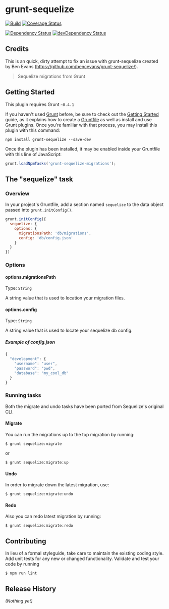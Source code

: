 # grunt-sequelize

[![Build](https://travis-ci.org/sebalopez111/grunt-sequelize.svg?branch=master)](https://travis-ci.org/sebalopez111/grunt-sequelize)
[![Coverage Status](https://coveralls.io/repos/sebalopez111/grunt-sequelize/badge.png?branch=master)](https://coveralls.io/r/sebalopez111/grunt-sequelize?branch=master)

[![Dependency Status](https://david-dm.org/sebalopez111/grunt-sequelize.svg)](https://david-dm.org/sebalopez111/grunt-sequelize)
[![devDependency Status](https://david-dm.org/sebalopez111/grunt-sequelize/dev-status.svg)](https://david-dm.org/sebalopez111/grunt-sequelize#info=devDependencies)

## Credits
This is an quick, dirty attempt to fix an issue with grunt-sequelize created by Ben Evans (https://github.com/bencevans/grunt-sequelize/).  

> Sequelize migrations from Grunt

## Getting Started
This plugin requires Grunt `~0.4.1`

If you haven't used [Grunt](http://gruntjs.com/) before, be sure to check out the [Getting Started](http://gruntjs.com/getting-started) guide, as it explains how to create a [Gruntfile](http://gruntjs.com/sample-gruntfile) as well as install and use Grunt plugins. Once you're familiar with that process, you may install this plugin with this command:

```shell
npm install grunt-sequelize --save-dev
```

Once the plugin has been installed, it may be enabled inside your Gruntfile with this line of JavaScript:

```js
grunt.loadNpmTasks('grunt-sequelize-migrations');
```

## The "sequelize" task

### Overview
In your project's Gruntfile, add a section named `sequelize` to the data object passed into `grunt.initConfig()`.

```js
grunt.initConfig({
  sequelize: {
    options: {
      migrationsPath: 'db/migrations',
      config: 'db/config.json'
    }
  }
})
```

### Options

#### options.migrationsPath
Type: `String`

A string value that is used to location your migration files.

#### options.config
Type: `String`

A string value that is used to locate your sequelize db config.

##### Example of config.json

```js
{
  "development": {
    "username": "user",
    "password": "pwd",
    "database": "my_cool_db"
  }
}
```

### Running tasks

Both the migrate and undo tasks have been ported from Sequelize's original CLI.

#### Migrate

You can run the migrations up to the top migration by running:

    $ grunt sequelize:migrate

or

    $ grunt sequelize:migrate:up

#### Undo

In order to migrate down the latest migration, use:

    $ grunt sequelize:migrate:undo

#### Redo

Also you can redo latest migration by running:

    $ grunt sequelize:migrate:redo

## Contributing
In lieu of a formal styleguide, take care to maintain the existing coding style.
Add unit tests for any new or changed functionality. Validate and test your code by running

    $ npm run lint

## Release History
_(Nothing yet)_

